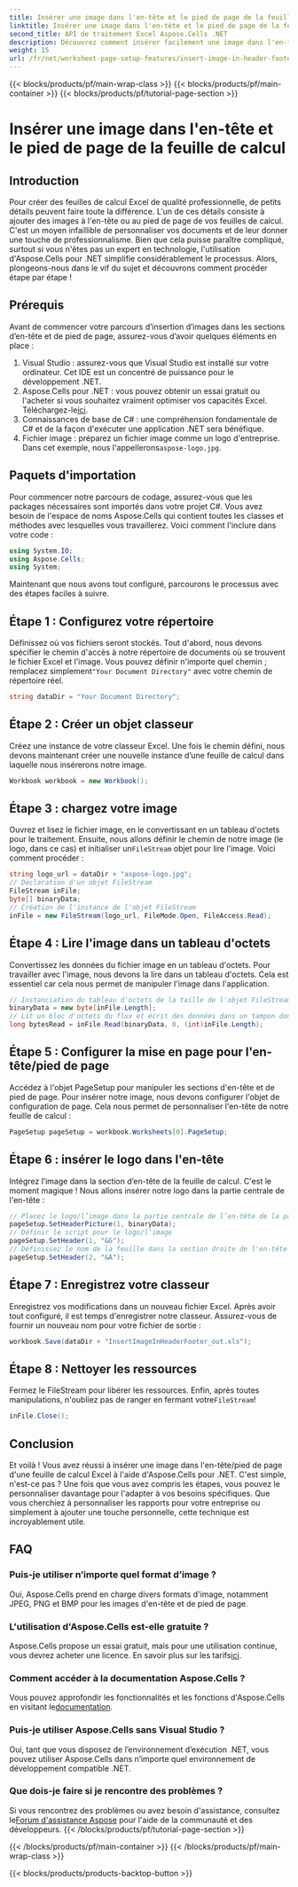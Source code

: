```yaml
---
title: Insérer une image dans l'en-tête et le pied de page de la feuille de calcul
linktitle: Insérer une image dans l'en-tête et le pied de page de la feuille de calcul
second_title: API de traitement Excel Aspose.Cells .NET
description: Découvrez comment insérer facilement une image dans l'en-tête/pied de page à l'aide d'Aspose.Cells pour .NET dans ce guide complet.
weight: 15
url: /fr/net/worksheet-page-setup-features/insert-image-in-header-footer/
---
```


{{< blocks/products/pf/main-wrap-class >}}
{{< blocks/products/pf/main-container >}}
{{< blocks/products/pf/tutorial-page-section >}}

# Insérer une image dans l'en-tête et le pied de page de la feuille de calcul

## Introduction
Pour créer des feuilles de calcul Excel de qualité professionnelle, de petits détails peuvent faire toute la différence. L'un de ces détails consiste à ajouter des images à l'en-tête ou au pied de page de vos feuilles de calcul. C'est un moyen infaillible de personnaliser vos documents et de leur donner une touche de professionnalisme. Bien que cela puisse paraître compliqué, surtout si vous n'êtes pas un expert en technologie, l'utilisation d'Aspose.Cells pour .NET simplifie considérablement le processus. Alors, plongeons-nous dans le vif du sujet et découvrons comment procéder étape par étape !
## Prérequis
Avant de commencer votre parcours d’insertion d’images dans les sections d’en-tête et de pied de page, assurez-vous d’avoir quelques éléments en place :
1. Visual Studio : assurez-vous que Visual Studio est installé sur votre ordinateur. Cet IDE est un concentré de puissance pour le développement .NET.
2.  Aspose.Cells pour .NET : vous pouvez obtenir un essai gratuit ou l'acheter si vous souhaitez vraiment optimiser vos capacités Excel. Téléchargez-le[ici](https://releases.aspose.com/cells/net/).
3. Connaissances de base de C# : une compréhension fondamentale de C# et de la façon d'exécuter une application .NET sera bénéfique.
4. Fichier image : préparez un fichier image comme un logo d'entreprise. Dans cet exemple, nous l'appellerons`aspose-logo.jpg`.
## Paquets d'importation
Pour commencer notre parcours de codage, assurez-vous que les packages nécessaires sont importés dans votre projet C#. Vous avez besoin de l'espace de noms Aspose.Cells qui contient toutes les classes et méthodes avec lesquelles vous travaillerez.
Voici comment l'inclure dans votre code :
```csharp
using System.IO;
using Aspose.Cells;
using System;
```
Maintenant que nous avons tout configuré, parcourons le processus avec des étapes faciles à suivre.
## Étape 1 : Configurez votre répertoire
Définissez où vos fichiers seront stockés.
 Tout d'abord, nous devons spécifier le chemin d'accès à notre répertoire de documents où se trouvent le fichier Excel et l'image. Vous pouvez définir n'importe quel chemin ; remplacez simplement`"Your Document Directory"` avec votre chemin de répertoire réel.
```csharp
string dataDir = "Your Document Directory";
```
## Étape 2 : Créer un objet classeur
Créez une instance de votre classeur Excel.
Une fois le chemin défini, nous devons maintenant créer une nouvelle instance d’une feuille de calcul dans laquelle nous insérerons notre image. 
```csharp
Workbook workbook = new Workbook();
```
## Étape 3 : chargez votre image
Ouvrez et lisez le fichier image, en le convertissant en un tableau d'octets pour le traitement.
Ensuite, nous allons définir le chemin de notre image (le logo, dans ce cas) et initialiser un`FileStream` objet pour lire l'image. Voici comment procéder :
```csharp
string logo_url = dataDir + "aspose-logo.jpg";
// Déclaration d'un objet FileStream
FileStream inFile;
byte[] binaryData;
// Création de l'instance de l'objet FileStream
inFile = new FileStream(logo_url, FileMode.Open, FileAccess.Read);
```
## Étape 4 : Lire l'image dans un tableau d'octets
Convertissez les données du fichier image en un tableau d'octets.
Pour travailler avec l'image, nous devons la lire dans un tableau d'octets. Cela est essentiel car cela nous permet de manipuler l'image dans l'application.
```csharp
// Instanciation du tableau d'octets de la taille de l'objet FileStream
binaryData = new byte[inFile.Length];
// Lit un bloc d'octets du flux et écrit des données dans un tampon donné d'un tableau d'octets.
long bytesRead = inFile.Read(binaryData, 0, (int)inFile.Length);
```
## Étape 5 : Configurer la mise en page pour l'en-tête/pied de page
Accédez à l'objet PageSetup pour manipuler les sections d'en-tête et de pied de page.
Pour insérer notre image, nous devons configurer l'objet de configuration de page. Cela nous permet de personnaliser l'en-tête de notre feuille de calcul :
```csharp
PageSetup pageSetup = workbook.Worksheets[0].PageSetup;
```
## Étape 6 : insérer le logo dans l'en-tête
Intégrez l’image dans la section d’en-tête de la feuille de calcul.
C'est le moment magique ! Nous allons insérer notre logo dans la partie centrale de l'en-tête :
```csharp
// Placez le logo/l’image dans la partie centrale de l’en-tête de la page.
pageSetup.SetHeaderPicture(1, binaryData);
// Définir le script pour le logo/l'image
pageSetup.SetHeader(1, "&G");
// Définissez le nom de la feuille dans la section droite de l'en-tête de la page avec le script
pageSetup.SetHeader(2, "&A");
```
## Étape 7 : Enregistrez votre classeur
Enregistrez vos modifications dans un nouveau fichier Excel.
Après avoir tout configuré, il est temps d'enregistrer notre classeur. Assurez-vous de fournir un nouveau nom pour votre fichier de sortie :
```csharp
workbook.Save(dataDir + "InsertImageInHeaderFooter_out.xls");
```
## Étape 8 : Nettoyer les ressources
Fermez le FileStream pour libérer les ressources.
 Enfin, après toutes manipulations, n'oubliez pas de ranger en fermant votre`FileStream`!
```csharp
inFile.Close();
```
## Conclusion
Et voilà ! Vous avez réussi à insérer une image dans l'en-tête/pied de page d'une feuille de calcul Excel à l'aide d'Aspose.Cells pour .NET. C'est simple, n'est-ce pas ? Une fois que vous avez compris les étapes, vous pouvez le personnaliser davantage pour l'adapter à vos besoins spécifiques. Que vous cherchiez à personnaliser les rapports pour votre entreprise ou simplement à ajouter une touche personnelle, cette technique est incroyablement utile. 
## FAQ
### Puis-je utiliser n’importe quel format d’image ?
Oui, Aspose.Cells prend en charge divers formats d'image, notamment JPEG, PNG et BMP pour les images d'en-tête et de pied de page.
### L'utilisation d'Aspose.Cells est-elle gratuite ?
 Aspose.Cells propose un essai gratuit, mais pour une utilisation continue, vous devrez acheter une licence. En savoir plus sur les tarifs[ici](https://purchase.aspose.com/buy).
### Comment accéder à la documentation Aspose.Cells ?
 Vous pouvez approfondir les fonctionnalités et les fonctions d'Aspose.Cells en visitant le[documentation](https://reference.aspose.com/cells/net/).
### Puis-je utiliser Aspose.Cells sans Visual Studio ?
Oui, tant que vous disposez de l’environnement d’exécution .NET, vous pouvez utiliser Aspose.Cells dans n’importe quel environnement de développement compatible .NET.
### Que dois-je faire si je rencontre des problèmes ?
 Si vous rencontrez des problèmes ou avez besoin d'assistance, consultez le[Forum d'assistance Aspose](https://forum.aspose.com/c/cells/9) pour l'aide de la communauté et des développeurs.
{{< /blocks/products/pf/tutorial-page-section >}}

{{< /blocks/products/pf/main-container >}}
{{< /blocks/products/pf/main-wrap-class >}}

{{< blocks/products/products-backtop-button >}}
